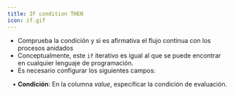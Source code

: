 ```yaml
---
title: IF condition THEN
icon: if.gif
---
```

* Comprueba la condición y si es afirmativa el flujo continua con los procesos anidados
* Conceptualmente, este `if` iterativo es igual al que se puede encontrar en cualquier lenguaje de programación.
* Es necesario configurar los siguientes campos: <br />

&nbsp; &nbsp;• **Condición**: En la columna *value*, especificar la condición de evaluación.
